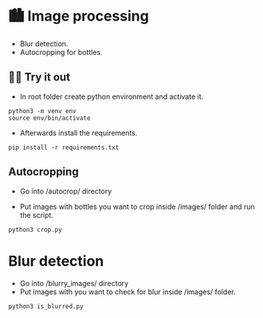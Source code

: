 # 🏙 Image processing

- Blur detection.
- Autocropping for bottles.

## 🕵️‍♂️ Try it out

- In root folder create python environment and activate it.

```
python3 -m venv env
source env/bin/activate
```

- Afterwards install the requirements.

```
pip install -r requirements.txt
```

## Autocropping

- Go into /autocrop/ directory

- Put images with bottles you want to crop inside /images/ folder and run the script.

```
python3 crop.py
```

# Blur detection

- Go into /blurry_images/ directory
- Put images with you want to check for blur inside /images/ folder.

```
python3 is_blurred.py
```

